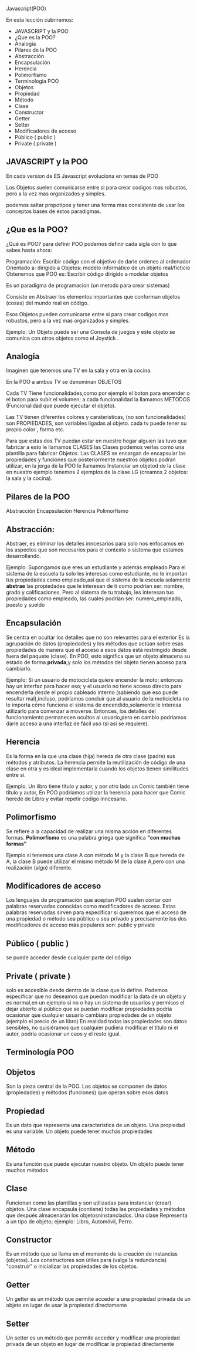 
 Javascript(POO)

En esta lección cubriremos:

* JAVASCRIPT y la POO
* ¿Que es la POO?
* Analogia
* Pilares de la POO
* Abstracción
* Encapsulación
* Herencia
* Polimorfismo
* Terminología POO
* Objetos
* Propiedad
* Método
* Clase
* Constructor
* Getter
* Setter
* Modificadores de acceso
* Público ( public )
* Private ( private )


## JAVASCRIPT y la POO


En cada version de ES Javascript evoluciona en temas de POO

Los Objetos suelen comunicarse entre si para crear codigos mas robustos, pero a la vez mas organizados y simples.

podemos saltar propotipos y tener una forma mas consistente de usar los conceptos bases de estos paradigmas.



## ¿Que es la POO?
¿Qué es POO?
para definir POO podemos definir cada sigla con lo que sabes hasta ahora:

Programación: Escribir código con el objetivo de darle ordenes al ordenador
Orientado a: dirigido a
Objetos: modelo informático de un objeto real/ficticio
Obtenemos que POO es: Escribir código dirigido a modelar objetos

Es un paradigma de programacion (un metodo para crear sistemas)

Consiste en Abstraer los elementos importantes que conforman objetos (cosas) del mundo real en código.

Esos Objetos pueden comunicarse entre si para crear codigos mas robustos, pero a la vez mas organizados y simples.

Ejemplo: Un Objeto puede ser una Consola de juegos y este objeto se comunica con otros objetos como el Joystick .

## Analogia
Imaginen que tenemos una TV en la sala y otra en la cocina.

En la POO a ambos TV se denominan OBJETOS

Cada TV Tiene funcionalidades,como por ejemplo el boton para encender o el boton para subir el volumen; a cada funcionalidad la llamamos METODOS (Funcionalidad que puede ejecutar el objeto).

Las TV tienen diferentes colores y carateristicas, (no son funcionalidades) son PROPIEDADES, son variables ligadas al objeto.
cada tv puede tener su propio color , forma etc.

Para que estas dos TV puedan estar en nuestro hogar alguien las tuvo que fabricar a esto le llamamos CLASES
las Clases podemos verlas como una plantilla para fabricar Objetos.
Las CLASES se encargan de encapsular las propiedades y funciones que posteriormente nuestros objetos podran utilizar, en la jerga de la POO le llamamos Instanciar un objetod de la clase en nuestro ejemplo tenemos 2 ejemplos de la clase LG (creamos 2 objetos: la sala y la cocina).

## Pilares de la POO
Abstracción
Encapsulación
Herencia
Polimorfismo

## Abstracción:
Abstraer, es eliminar los detalles inncesarios para solo nos enfocamos en los aspectos que son necesarios para el contexto o sistema que estamos desarrollando.

Ejemplo:
Supongamos que eres un estudiante y además empleado.Para el sistema de la escuela tu solo les interesas como estudiante, no le importan tus propiedades como empleado,así que el sistema de la escuela solamente <b>abstrae</b> las propiedades que le interesan de ti como podrían ser: nombre, grado y calificaciones. Pero al sistema de tu trabajo, les interesan tus propiedades como empleado, las cuales podrían ser: numero_empleado, puesto y sueldo

## Encapsulación
Se centra en ocultar los detalles que no son relevantes para el exterior
Es la agrupación de datos (propiedades) y los métodos que actúan sobre esas propiedades de manera que el acceso a esos datos está restringido desde fuera del paquete (clase).
En POO, esto significa que un objeto almacena su estado de forma <b>privada</b>,y solo los métodos del objeto tienen acceso para cambiarlo.
        
Ejemplo:
Si un usuario de motocicleta quiere encender la moto; entonces hay un interfaz para hacer eso; y el usuario no tiene acceso directo para encenderla desde el propio cableado interno (sabiendo que eso puede resultar mal),incluso, podríamos concluir que al usuario de la moticicleta no le importa cómo funciona el sistema de encendido,solamente le interesa utilizarlo para comenzar a moverse.
Entonces, los detalles del funcionamiento permanecen ocultos al usuario,pero en cambio podriamos darle acceso a una interfaz de fácil uso (si así se requiere).

## Herencia
Es la forma en la que una clase (hija) hereda de otra clase (padre) sus métodos y atributos.
La herencia permite la reutilización de código de una clase en otra y es ideal implementarla cuando los objetos tienen similitudes entre sí.

Ejemplo, Un libro tiene título y autor, y por otro lado un Comic también tiene título y autor,
En POO podríamos utilizar la herencia para hacer que Comic herede de Libro y evitar repetir código inncesario.


## Polimorfismo
Se refiere a la capacidad de realizar una misma acción en diferentes formas.
<b>Polimorfismo</b> es una palabra griega que significa <b>"con muchas formas"</b>

Ejemplo si tenemos una clase A con método M y la clase B que hereda de A, la clase B puede utilizar el mismo método M de la clase A,pero con una realización (algo) diferente.

## Modificadores de acceso
Los lenguajes de programación que aceptan POO suelen contar con palabras
reservadas conocidas como modificadores de acceso. Estas palabras reservadas
sirven para especificar si queremos que el acceso de una propiedad o método sea
público o sea privado y precisamente los dos modificadores de acceso más populares
son: public y private
## Público ( public )
se puede acceder desde cualquier parte del código
## Private ( private )
solo es accesible desde dentro de la clase que lo define.
Podemos específicar que no deseamos que puedan modificar la data de un objeto y es normal,en un ejemplo si no o hay un sistema de usuarios y permisos el dejar abierto al público que se puedan modificar propiedades podría ocasionar que cualquier usuario cambiara propiedades de un objeto (ejemplo el precio de un libro)
En realidad todas las propiedades son datos sensibles, no quisiéramos que cualquier pudiera modificar el título ni el autor, podría ocasionar un caos y el resto igual.


## Terminología POO

## Objetos 
Son la pieza central de la POO.
Los objetos se componen de datos (propiedades) y métodos (funciones) que operan sobre esos datos

## Propiedad 
Es un dato que representa una característica de un objeto. Una propiedad es una variable.
Un objeto puede tener muchas propiedades

## Método   
 Es una función que puede ejecutar nuestro objeto. Un objeto puede tener muchos métodos

## Clase 
Funcionan como las plantillas y son utilizadas para instanciar (crear) objetos.
Una clase encapsula (contiene) todas las propiedades y métodos que después almacenarán los objetosninstanciados. Una clase Representa a un tipo de objeto; ejemplo: Libro, Automóvil, Perro.

## Constructor 
 Es un método que se llama en el momento de la creación de instancias (objetos).
Los constructores son útiles para (valga la redundancia) "construir" o inicializar las propiedades de los objetos.

## Getter 
Un getter es un método que permite acceder a una propiedad privada de un objeto en lugar de usar la propiedad directamente

## Setter
Un setter es un método que permite acceder y modificar una propiedad privada de un objeto en lugar de modificar la propiedad directamente





